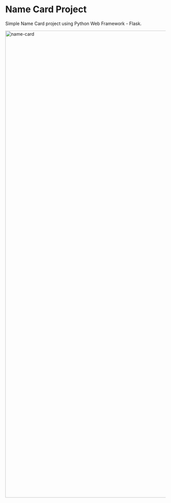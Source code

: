 # Name Card Project

Simple Name Card project using Python Web Framework - Flask.

<img width="1466" alt="name-card" src="https://github.com/ZhenyaChan/name-card-flask/assets/75372029/5c541814-2baf-4cb7-8455-b3dce4c9eade">
